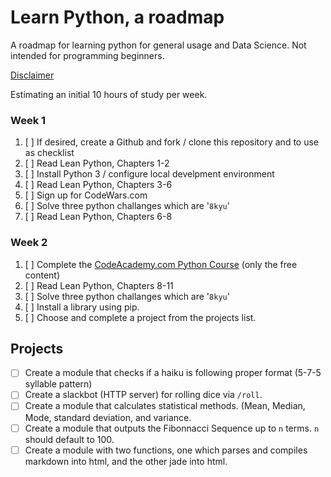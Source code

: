 # Learn Python, a roadmap
A roadmap for learning python for general usage and Data Science.
Not intended for programming beginners.


[Disclaimer](http://i.imgur.com/GDc1hYw.png)


Estimating an initial 10 hours of study per week.

### Week 1

1. [ ] If desired, create a Github and fork / clone this repository and to use as checklist
2. [ ] Read Lean Python, Chapters 1-2
3. [ ] Install Python 3 / configure local develpment environment
4. [ ] Read Lean Python, Chapters 3-6
5. [ ] Sign up for CodeWars.com
6. [ ] Solve three python challanges which are '`8kyu`'
7. [ ] Read Lean Python, Chapters 6-8

### Week 2

1. [ ] Complete the [CodeAcademy.com Python Course](https://www.codecademy.com/learn/python) (only the free content)
2. [ ] Read Lean Python, Chapters 8-11
3. [ ] Solve three python challanges which are '`8kyu`'
4. [ ] Install a library using pip.
5. [ ] Choose and complete a project from the projects list.

## Projects

- [ ] Create a module that checks if a haiku is following proper format (5-7-5 syllable pattern)
- [ ] Create a slackbot (HTTP server) for rolling dice via `/roll`.
- [ ] Create a module  that calculates statistical methods. (Mean, Median, Mode, standard deviation, and variance.
- [ ] Create a module that outputs the Fibonnacci Sequence up to `n` terms. `n` should default to 100.
- [ ] Create a module with two functions, one which parses and compiles markdown into html, and the other jade into html.
